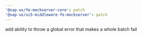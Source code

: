 ```yaml
---
'@sap-ux/fe-mockserver-core': patch
'@sap-ux/ui5-middleware-fe-mockserver': patch
---
```


add ability to throw a global error that makes a whole batch fail
